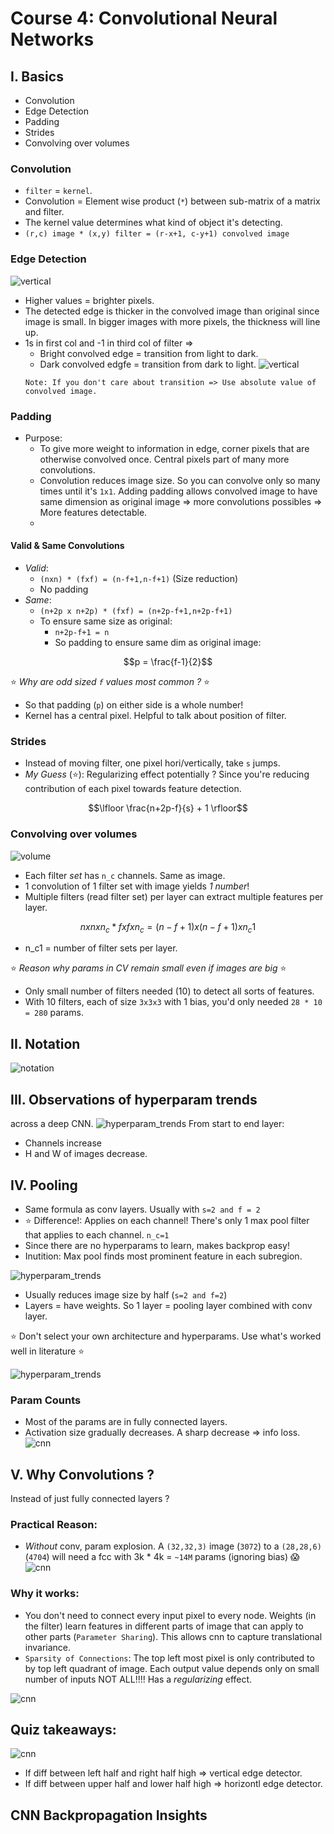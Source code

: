 # Course 4: Convolutional Neural Networks

## I. Basics
- Convolution
- Edge Detection
- Padding
- Strides
- Convolving over volumes

### Convolution
- `filter` = `kernel`.
- Convolution = Element wise product (`*`) between sub-matrix of a matrix and filter.
- The kernel value determines what kind of object it's detecting. 
- `(r,c) image * (x,y) filter = (r-x+1, c-y+1) convolved image`
### Edge Detection
![vertical](images/1_vertical_edge.png)
- Higher values = brighter pixels.
- The detected edge is thicker in the convolved image than original since image is small. 
In bigger images with more pixels, the thickness will line up. 
- 1s in first col and -1 in third col of filter =>
  - Bright convolved edge = transition from light to dark.
  - Dark convolved edgfe = transition from dark to light.
  ![vertical](images/2_transitions.png)
  ```
  Note: If you don't care about transition => Use absolute value of convolved image.
  ```
### Padding
- Purpose: 
  - To give more weight to information in edge, corner pixels that are otherwise convolved once. Central pixels part of many 
  more convolutions. 
  - Convolution reduces image size. So you can convolve only so many times until it's `1x1`. Adding padding allows convolved image to have 
  same dimension as original image => more convolutions possibles => More features detectable. 
  - 
#### Valid & Same Convolutions
- *Valid*: 
  - `(nxn) * (fxf) = (n-f+1,n-f+1)` (Size reduction)
  - No padding
- *Same*: 
  - `(n+2p x n+2p) * (fxf) = (n+2p-f+1,n+2p-f+1)`
  - To ensure same size as original:
    - `n+2p-f+1 = n`
    - So padding to ensure same dim as original image: 
```math
p = \frac{f-1}{2}
```
:star: *Why are odd sized `f` values most common ?* :star:
- So that padding (`p`) on either side is a whole number!
- Kernel has a central pixel. Helpful to talk about position of filter. 

### Strides
- Instead of moving filter, one pixel hori/vertically, take `s` jumps. 
- *My Guess* (:star:): Regularizing effect potentially ? Since you're reducing contribution of each pixel towards feature detection.
```math
\lfloor \frac{n+2p-f}{s} + 1  \rfloor
```

### Convolving over volumes
 ![volume](images/3_volume.png)
 
- Each filter *set* has `n_c` channels. Same as image. 
- 1 convolution of 1 filter set with image yields *1 number*!
- Multiple filters (read filter set) per layer can extract multiple features per layer. 

```math
n x n x n_c * f x f x n_c = (n -f + 1) x (n -f + 1) x n_c1
```
- n_c1 = number of filter sets per layer. 

:star: *Reason why params in CV remain small even if images are big* :star:
- Only small number of filters needed (10) to detect all sorts of features.  
- With 10 filters, each of size `3x3x3` with 1 bias, you'd only needed `28 * 10 = 280` params. 


## II. Notation
 ![notation](images/4_notation.png)
 
## III. Observations of hyperparam trends
across a deep CNN. 
 ![hyperparam_trends](images/5_param_trends.png)
From start to end layer:
- Channels increase
- H and W of images decrease.

## IV. Pooling
- Same formula as conv layers. Usually with `s=2 and f = 2`
- :star: Difference!: Applies on each channel! There's only 1 max pool filter that applies to each channel. `n_c=1` 
- Since there are no hyperparams to learn, makes backprop easy!
- Inutition: Max pool finds most prominent feature in each subregion. 

 ![hyperparam_trends](images/6_max_pooling.png)
- Usually reduces image size by half (`s=2 and f=2`)
- Layers = have weights. So 1 layer = pooling layer combined with conv layer. 

:star: Don't select your own architecture and hyperparams. Use what's worked well in literature :star:

 ![hyperparam_trends](images/7_full_cnn_arch.png)
 
### Param Counts
- Most of the params are in fully connected layers. 
- Activation size gradually decreases. A sharp decrease => info loss. 
 ![cnn](images/8_param_counts.png)

## V. Why Convolutions ?
Instead of just fully connected layers ?

### Practical Reason:
- *Without* conv, param explosion. A `(32,32,3)` image (`3072`) to a `(28,28,6)` (`4704`) will need a fcc with 3k * 4k = 
`~14M` params (ignoring bias) :scream:
 ![cnn](images/10_why_conv.png)

### Why it works:
- You don't need to connect every input pixel to every node. Weights (in the filter) learn features in different parts
of image that can apply to other parts (`Parameter Sharing`). This allows cnn to capture translational invariance. 
- `Sparsity of Connections`: The top left most pixel is only contributed to by top left quadrant of image. Each output
value depends only on small number of inputs NOT ALL!!!! Has a *regularizing* effect. 


 ![cnn](images/9_why_conv.png)
 
## Quiz takeaways:
![cnn](images/11_vertical_edge_detector.png)
 - If diff between left half and right half high => vertical edge detector. 
 - If diff between upper half and lower half high => horizontl edge detector. 

## CNN Backpropagation Insights
